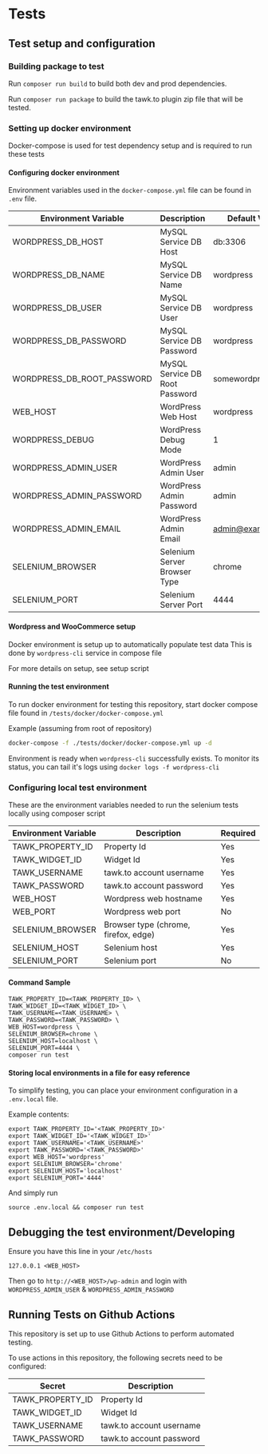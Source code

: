 # Tests

## Test setup and configuration

### Building package to test

Run `composer run build` to build both dev and prod dependencies.

Run `composer run package` to build the tawk.to plugin zip file that will be tested.

### Setting up docker environment

Docker-compose is used for test dependency setup and is required to run these tests

#### Configuring docker environment

Environment variables used in the `docker-compose.yml` file can be found in `.env` file.

| Environment Variable | Description | Default Value |
|---|---|---|
| WORDPRESS_DB_HOST | MySQL Service DB Host | db:3306 |
| WORDPRESS_DB_NAME | MySQL Service DB Name | wordpress |
| WORDPRESS_DB_USER | MySQL Service DB User | wordpress |
| WORDPRESS_DB_PASSWORD | MySQL Service DB Password | wordpress |
| WORDPRESS_DB_ROOT_PASSWORD | MySQL Service DB Root Password | somewordpress |
| WEB_HOST | WordPress Web Host | wordpress |
| WORDPRESS_DEBUG | WordPress Debug Mode | 1 |
| WORDPRESS_ADMIN_USER | WordPress Admin User | admin |
| WORDPRESS_ADMIN_PASSWORD | WordPress Admin Password | admin |
| WORDPRESS_ADMIN_EMAIL | WordPress Admin Email | admin@example.com |
| SELENIUM_BROWSER | Selenium Server Browser Type | chrome |
| SELENIUM_PORT | Selenium Server Port | 4444 |

#### Wordpress and WooCommerce setup

Docker environment is setup up to automatically populate test data
This is done by `wordpress-cli` service in compose file

For more details on setup, see <insert script file here> setup script

#### Running the test environment

To run docker environment for testing this repository, start docker compose file found in `/tests/docker/docker-compose.yml`

Example (assuming from root of repository)

```sh
docker-compose -f ./tests/docker/docker-compose.yml up -d
```

Environment is ready when `wordpress-cli` successfully exists.
To monitor its status, you can tail it's logs using `docker logs -f wordpress-cli`

### Configuring local test environment

These are the environment variables needed to run the selenium tests locally using composer script

| Environment Variable | Description | Required |
|---|---|---|
| TAWK_PROPERTY_ID | Property Id | Yes |
| TAWK_WIDGET_ID | Widget Id | Yes |
| TAWK_USERNAME | tawk.to account username | Yes |
| TAWK_PASSWORD | tawk.to account password | Yes |
| WEB_HOST | Wordpress web hostname | Yes |
| WEB_PORT | Wordpress web port | No |
| SELENIUM_BROWSER | Browser type (chrome, firefox, edge) | Yes |
| SELENIUM_HOST | Selenium host | Yes |
| SELENIUM_PORT | Selenium port | No |

#### Command Sample
```
TAWK_PROPERTY_ID=<TAWK_PROPERTY_ID> \
TAWK_WIDGET_ID=<TAWK_WIDGET_ID> \
TAWK_USERNAME=<TAWK_USERNAME> \
TAWK_PASSWORD=<TAWK_PASSWORD> \
WEB_HOST=wordpress \
SELENIUM_BROWSER=chrome \
SELENIUM_HOST=localhost \
SELENIUM_PORT=4444 \
composer run test
```

#### Storing local environments in a file for easy reference

To simplify testing, you can place your environment configuration in a `.env.local` file.

Example contents:
```
export TAWK_PROPERTY_ID='<TAWK_PROPERTY_ID>'
export TAWK_WIDGET_ID='<TAWK_WIDGET_ID>'
export TAWK_USERNAME='<TAWK_USERNAME>'
export TAWK_PASSWORD='<TAWK_PASSWORD>'
export WEB_HOST='wordpress'
export SELENIUM_BROWSER='chrome'
export SELENIUM_HOST='localhost'
export SELENIUM_PORT='4444'
```

And simply run

`source .env.local && composer run test`

## Debugging the test environment/Developing

Ensure you have this line in your `/etc/hosts`
```
127.0.0.1 <WEB_HOST>
```

Then go to `http://<WEB_HOST>/wp-admin` and login with `WORDPRESS_ADMIN_USER` & `WORDPRESS_ADMIN_PASSWORD`

## Running Tests on Github Actions

This repository is set up to use Github Actions to perform automated testing.

To use actions in this repository, the following secrets need to be configured:

| Secret | Description |
|---|---|
| TAWK_PROPERTY_ID | Property Id |
| TAWK_WIDGET_ID | Widget Id |
| TAWK_USERNAME | tawk.to account username |
| TAWK_PASSWORD | tawk.to account password |
